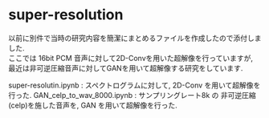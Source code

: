# super-resolution

以前に別件で当時の研究内容を簡潔にまとめるファイルを作成したので添付しました.\
ここでは 16bit PCM 音声に対して2D-Convを用いた超解像を行っていますが, 最近は非可逆圧縮音声に対してGANを用いて超解像する研究をしています.

super-resolutin.ipynb : スペクトログラムに対して, 2D-Conv を用いて超解像を行った.
GAN_celp_to_wav_8000.ipynb : サンプリングレート8k の 非可逆圧縮(celp)を施した音声を, GAN を用いて超解像を行った.
